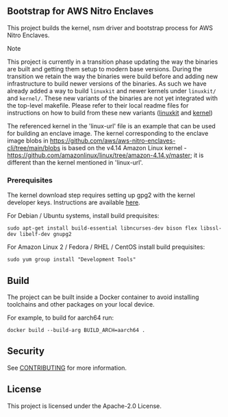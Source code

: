 ## Bootstrap for AWS Nitro Enclaves

This project builds the kernel, nsm driver and bootstrap process for AWS Nitro Enclaves.

> [!NOTE]
> This project is currently in a transition phase updating the way the binaries are built and getting them setup to modern base versions.
> During the transition we retain the way the binaries were build before and adding new infrastructure to build newer versions of the binaries.
> As such we have already added a way to build `linuxkit` and newer kernels under `linuxkit/` and `kernel/`. These new variants of the binaries are not yet
> integrated with the top-level makefile. Please refer to their local readme files for instructions on how to build from these new variants ([linuxkit](linuxkit/README.md) and [kernel](kernel/README.md))

The referenced kernel in the 'linux-url' file is an example that can be used for building an enclave image. The kernel corresponding to the enclave image blobs in https://github.com/aws/aws-nitro-enclaves-cli/tree/main/blobs is based on the v4.14 Amazon Linux kernel - https://github.com/amazonlinux/linux/tree/amazon-4.14.y/master; it is different than the kernel mentioned in 'linux-url'.

### Prerequisites

The kernel download step requires setting up gpg2 with the kernel developer
keys. Instructions are available [here](https://www.kernel.org/category/signatures.html).

For Debian / Ubuntu systems, install build prequisites:
```
sudo apt-get install build-essential libncurses-dev bison flex libssl-dev libelf-dev gnupg2
```

For Amazon Linux 2 / Fedora / RHEL / CentOS install build prequisites:
```
sudo yum group install "Development Tools" 
```

## Build

The project can be built inside a Docker container to avoid installing toolchains and other packages
on your local device.

For example, to build for aarch64 run:

```
docker build --build-arg BUILD_ARCH=aarch64 .
```

## Security

See [CONTRIBUTING](CONTRIBUTING.md#security-issue-notifications) for more information.

## License

This project is licensed under the Apache-2.0 License.

